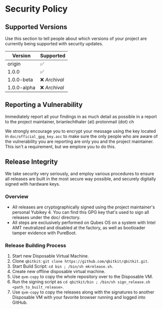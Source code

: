 # Security Policy

## Supported Versions

Use this section to tell people about which versions of your project are
currently being supported with security updates.

| Version     | Supported          |
| ----------- | ------------------ |
| origin      | :white_check_mark: |
| 1.0.0       | :white_check_mark: |
| 1.0.0-beta  | :x:  *Archival*    |
| 1.0.0-alpha | :x:  *Archival*    |

## Reporting a Vulnerability

Immediately report all your findings in as much detail as possible in a report to the project maintainer, brianlechthaler (at) protonmail (dot) ch

We strongly encourage you to encrypt your message using the key located in `doc/official_gpg_key.asc` to make sure the only people who are aware of the vulnerability you are reporting are only you and the project maintainer. This isn't a requirement, but we emplore you to do this.

## Release Integrity
We take security very seriously, and employ various procedures to ensure all releases are built in the most secure way possible, and securely digitally signed with hardware keys.
### Overview
* All releases are cryptographically signed using the project maintainer's personal Yubikey 4. You can find this GPG key that's used to sign all releases under the doc/ directory.
* All steps are exclusively performed on Qubes OS on a system with Intel AMT neutralized and disabled at the factory, as well as bootloader tamper evidence with PureBoot.
### Release Building Process
1) Start new Disposable Virtual Machine.
2) Clone `qbitkit`: `git clone https://github.com/qbitkit/qbitkit.git`.
3) Start Build Script: `cd bin ; /bin/sh mkrelease.sh`.
4) Create new offline disposable virtual machine.
5) Use `qvm-copy` to copy the whole repository over to the Disposable VM.
6) Run the signing script as `cd qbitkit/bin ; /bin/sh sign_release.sh <path_to_built_release>`.
7) Use `qvm-copy` to copy the releases along with the signatures to another Disposable VM with your favorite browser running and logged into GitHub.
